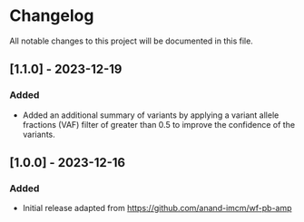# Changelog

All notable changes to this project will be documented in this file.

## [1.1.0] - 2023-12-19

### Added

- Added an additional summary of variants by applying a variant allele fractions (VAF) filter of greater than 0.5 to improve the confidence of the variants.

## [1.0.0] - 2023-12-16

### Added

- Initial release adapted from https://github.com/anand-imcm/wf-pb-amp